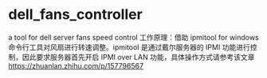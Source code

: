 # dell_fans_controller
a tool for dell server fans speed control
工作原理：借助 ipmitool for windows 命令行工具对风扇进行转速调整。ipmitool 是通过戴尔服务器的 IPMI 功能进行控制，因此要求服务器首先开启 IPMI over LAN 功能，具体操作方式请参考该文章 https://zhuanlan.zhihu.com/p/157796567

